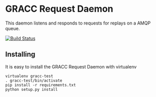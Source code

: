 GRACC Request Daemon
====================

This daemon listens and responds to requests for replays on a AMQP queue.

[![Build Status](https://travis-ci.org/opensciencegrid/gracc-request.svg?branch=master)](https://travis-ci.org/opensciencegrid/gracc-request)

## Installing

It is easy to install the GRACC Request Daemon with virtualenv

    virtualenv gracc-test
    . gracc-test/bin/activate
    pip install -r requirements.txt
    python setup.py install

